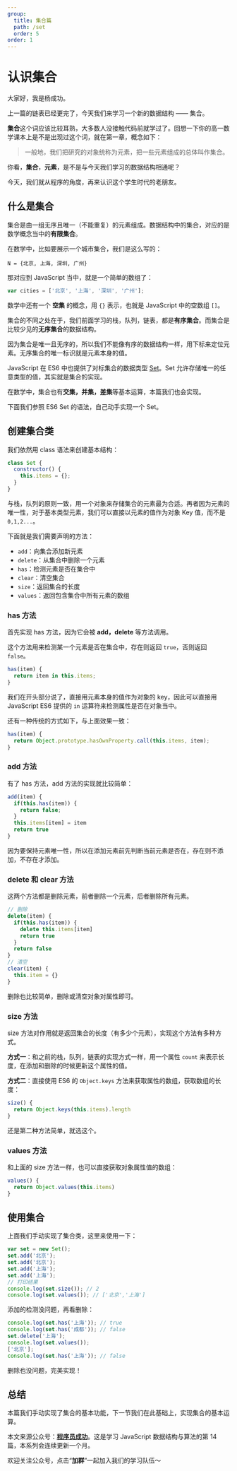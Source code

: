 ```yaml
---
group:
  title: 集合篇
  path: /set
  order: 5
order: 1
---
```


# 认识集合

大家好，我是杨成功。

上一篇的链表已经更完了，今天我们来学习一个新的数据结构 —— 集合。

**集合**这个词应该比较耳熟，大多数人没接触代码前就学过了。回想一下你的高一数学课本上是不是出现过这个词，就在第一章，概念如下：

> 一般地，我们把研究的对象统称为元素，把一些元素组成的总体叫作集合。

你看，**集合**，**元素**，是不是与今天我们学习的数据结构相通呢？

今天，我们就从程序的角度，再来认识这个学生时代的老朋友。

## 什么是集合

集合是由一组无序且唯一（不能重复）的元素组成。数据结构中的集合，对应的是数学概念当中的**有限集合**。

在数学中，比如要展示一个城市集合，我们是这么写的：

```
N = {北京, 上海, 深圳, 广州}
```

那对应到 JavaScript 当中，就是一个简单的数组了：

```js
var cities = ['北京', '上海', '深圳', '广州'];
```

数学中还有一个 **空集** 的概念，用 `{}` 表示，也就是 JavaScript 中的空数组 `[]`。

集合的不同之处在于，我们前面学习的栈，队列，链表，都是**有序集合**。而集合是比较少见的**无序集合**的数据结构。

因为集合是唯一且无序的，所以我们不能像有序的数据结构一样，用下标来定位元素。无序集合的唯一标识就是元素本身的值。

JavaScript 在 ES6 中也提供了对标集合的数据类型 [Set](https://developer.mozilla.org/zh-CN/docs/Web/JavaScript/Reference/Global_Objects/Set)。Set 允许存储唯一的任意类型的值，其实就是集合的实现。

在数学中，集合也有**交集，并集，差集**等基本运算，本篇我们也会实现。

下面我们参照 ES6 Set 的语法，自己动手实现一个 Set。

## 创建集合类

我们依然用 class 语法来创建基本结构：

```js
class Set {
  constructor() {
    this.items = {};
  }
}
```

与栈，队列的原则一致，用一个对象来存储集合的元素最为合适。再者因为元素的唯一性，对于基本类型元素，我们可以直接以元素的值作为对象 Key 值，而不是 `0,1,2...`。

下面就是我们需要声明的方法：

- `add`：向集合添加新元素
- `delete`：从集合中删除一个元素
- `has`：检测元素是否在集合中
- `clear`：清空集合
- `size`：返回集合的长度
- `values`：返回包含集合中所有元素的数组

### has 方法

首先实现 has 方法，因为它会被 **add，delete** 等方法调用。

这个方法用来检测某一个元素是否在集合中，存在则返回 `true`，否则返回 `false`。

```js
has(item) {
  return item in this.items;
}
```

我们在开头部分说了，直接用元素本身的值作为对象的 key，因此可以直接用 JavaScript ES6 提供的 `in` 运算符来检测属性是否在对象当中。

还有一种传统的方式如下，与上面效果一致：

```js
has(item) {
  return Object.prototype.hasOwnProperty.call(this.items, item);
}
```

### add 方法

有了 has 方法，add 方法的实现就比较简单：

```js
add(item) {
  if(this.has(item)) {
    return false;
  }
  this.items[item] = item
  return true
}
```

因为要保持元素唯一性，所以在添加元素前先判断当前元素是否在，存在则不添加，不存在才添加。

### delete 和 clear 方法

这两个方法都是删除元素，前者删除一个元素，后者删除所有元素。

```js
// 删除
delete(item) {
  if(this.has(item)) {
    delete this.items[item]
    return true
  }
  return false
}
// 清空
clear(item) {
  this.item = {}
}
```

删除也比较简单，删除或清空对象对属性即可。

### size 方法

size 方法对作用就是返回集合的长度（有多少个元素），实现这个方法有多种方式。

**方式一**：和之前的栈，队列，链表的实现方式一样，用一个属性 `count` 来表示长度，在添加和删除的时候更新这个属性的值。

**方式二**：直接使用 ES6 的 `Object.keys` 方法来获取属性的数组，获取数组的长度：

```js
size() {
  return Object.keys(this.items).length
}
```

还是第二种方法简单，就选这个。

### values 方法

和上面的 size 方法一样，也可以直接获取对象属性值的数组：

```js
values() {
  return Object.values(this.items)
}
```

## 使用集合

上面我们手动实现了集合类，这里来使用一下：

```js
var set = new Set();
set.add('北京');
set.add('北京');
set.add('上海');
set.add('上海');
// 打印结果
console.log(set.size()); // 2
console.log(set.values()); // ['北京','上海']
```

添加的检测没问题，再看删除：

```js
console.log(set.has('上海')); // true
console.log(set.has('成都')); // false
set.delete('上海');
console.log(set.values());
['北京'];
console.log(set.has('上海')); // false
```

删除也没问题，完美实现！

## 总结

本篇我们手动实现了集合的基本功能，下一节我们在此基础上，实现集合的基本运算。

本文来源公众号：[**程序员成功**](https://www.ruims.top/static/wxpub.png)。这是学习 JavaScript 数据结构与算法的第 14 篇，本系列会连续更新一个月。

欢迎关注公众号，点击“**加群**”一起加入我们的学习队伍～
